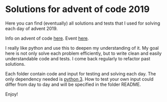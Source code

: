 # Solutions for advent of code 2019

Here you can find (eventually) all solutions and tests that I used for solving each day of advent 2019.

Info on advent of code [here](https://adventofcode.com/2019/about).
Event [here](https://adventofcode.com/2019).

I really like python and use this to deepen my understanding of it. My goal here is not only solve each problem efficiently, but to write clean and easily understandable code and tests. I come back regularly to refactor past solutions.

Each folder contain code and input for testing and solving each day. The only dependency needed is [python 3](https://www.python.org/downloads/). How to test your own input could differ from day to day and will be specified in the folder README.

Enjoy!
